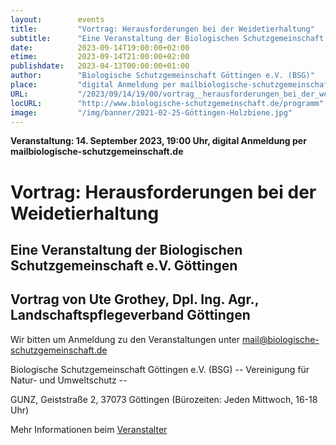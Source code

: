 ```yaml
---
layout:        events
title:         "Vortrag: Herausforderungen bei der Weidetierhaltung"
subtitle:      "Eine Veranstaltung der Biologischen Schutzgemeinschaft e.V. Göttingen"
date:          2023-09-14T19:00:00+02:00
etime:         2023-09-14T21:00:00+02:00
publishdate:   2023-04-13T00:00:00+01:00
author:        "Biologische Schutzgemeinschaft Göttingen e.V. (BSG)"
place:         "digital Anmeldung per mailbiologische-schutzgemeinschaft.de"
URL:           "/2023/09/14/19/00/vortrag__herausforderungen_bei_der_weidetierhaltung"
locURL:        "http://www.biologische-schutzgemeinschaft.de/programm"
image:         "/img/banner/2021-02-25-Göttingen-Holzbiene.jpg"
---
```


**Veranstaltung: 14. September 2023, 19:00 Uhr, digital Anmeldung per mailbiologische-schutzgemeinschaft.de**

Vortrag: Herausforderungen bei der Weidetierhaltung
===========

Eine Veranstaltung der Biologischen Schutzgemeinschaft e.V. Göttingen
-----------
Vortrag von Ute Grothey, Dpl. Ing. Agr., Landschaftspflegeverband Göttingen
-------------


Wir bitten um Anmeldung zu den Veranstaltungen unter mail@biologische-schutzgemeinschaft.de

Biologische Schutzgemeinschaft Göttingen e.V. (BSG)
-- Vereinigung für Natur- und Umweltschutz --

GUNZ, Geiststraße 2, 37073 Göttingen (Bürozeiten: Jeden Mittwoch, 16-18 Uhr)

Mehr Informationen beim [Veranstalter](http://www.biologische-schutzgemeinschaft.de/programm)
